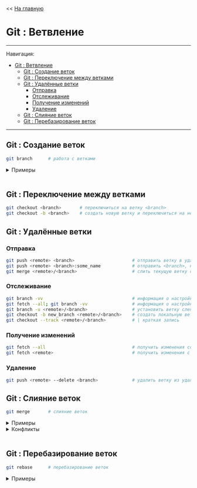 << [На главную](./README.md)

# Git : Ветвление

---

Навигация:

- [Git : Ветвление](#git--ветвление)
  - [Git : Создание веток](#git--создание-веток)
  - [Git : Переключение между ветками](#git--переключение-между-ветками)
  - [Git : Удалённые ветки](#git--удалённые-ветки)
    - [Отправка](#отправка)
    - [Отслеживание](#отслеживание)
    - [Получение изменений](#получение-изменений)
    - [Удаление](#удаление)
  - [Git : Слияние веток](#git--слияние-веток)
  - [Git : Перебазирование веток](#git--перебазирование-веток)

---

## Git : Создание веток

<a id="branch"></a>

```bash
git branch      # работа с ветками
```

<details>
<summary>Примеры</summary>

```bash
git branch                      # список отслеживаемых веток
git branch -v                   # | с указанием последнего коммита
git branch --merged             # | слитые с текущей (можно удалять)
git branch --merged <branch>    # | слитые с <branch> (можно удалять)
git branch --no-merged          # | не слитые с текущей
git branch --no-merged <branch> # | не слитые с <branch>

git branch <branch>             # создать новую ветку
git branch -d <branch>          # удалить ветку
```

</details><br>

## Git : Переключение между ветками

<a id="checkout"></a>

```bash
git checkout <branch>       # переключиться на ветку <branch>
git checkout -b <branch>    # создать новую ветку и переключиться на неё
```

## Git : Удалённые ветки

### Отправка

```bash
git push <remote> <branch>                      # отправить ветку в удалённый репозиторий
git push <remote> <branch>:some_name            # отправить <branch>, но под именем some_name
git merge <remote>/<branch>                     # слить текущую ветку с веткой слежения (<remote>/<branch>)
```

### Отслеживание

```bash
git branch -vv                                  # информация о настройках веток слежения (с кэшированным удалёнными данными)
git fetch --all; git branch -vv                 # информация о настройках веток слежения (с запросом актуальных удалённых данных)
git branch -u <remote>/<branch>                 # установить ветку слежения для текущей ветки
git checkout -b new_branch <remote>/<branch>    # создать локальную ветку на основе ветки слежения
git checkout --track <remote>/<branch>          # | краткая запись
```

### Получение изменений

```bash
git fetch --all                                 # получить изменения со всех удалённых репозиториев
git fetch <remote>                              # получить изменения с одного удалённого репозитория
```

### Удаление

```bash
git push <remote> --delete <branch>             # удалить ветку из удалённого репозитория
```

## Git : Слияние веток

<a id="merge"></a>

```bash
git merge       # слияние веток
```

<details>
<summary>Примеры</summary>

```bash
git merge <branch>          # слияние текущей ветки с веткой <branch>
```

</details>

<details>
<summary>Конфликты</summary>

```bash
 <<<<<<< HEAD:<file>
 # версия изменений в <file> из текущей ветки
 =======
 # версия изменений в <file> из ветки <branch>
 >>>>>>> iss53:<branch>
```

</details><br>

## Git : Перебазирование веток

<a id="rebase"></a>

```bash
git rebase      # перебазирование веток
```

<details>
<summary>Примеры</summary>

```bash
# Простое перебазирование
# ----------------------------------------
git checkout <branch>   # переключиться на ветку <branch>
git rebase master       # перебазировать ветку в master
git checkout master     # переключиться на ветку master
git merge <branch>      # объединить изменения
# ----------------------------------------
```

</details>
